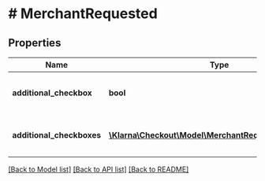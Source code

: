 # # MerchantRequested

## Properties

Name | Type | Description | Notes
------------ | ------------- | ------------- | -------------
**additional_checkbox** | **bool** | Informs whether the additional_checkbox is checked or not, when applicable. | [optional] [readonly]
**additional_checkboxes** | [**\Klarna\Checkout\Model\MerchantRequestedCheckbox[]**](MerchantRequestedCheckbox.md) | Informs whether the additional_checkboxes is checked or not, when applicable. | [optional] [readonly]

[[Back to Model list]](../../README.md#models) [[Back to API list]](../../README.md#endpoints) [[Back to README]](../../README.md)
